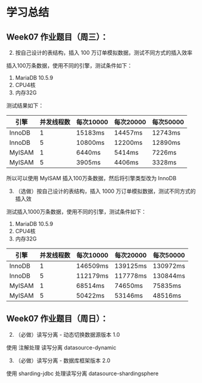 # 学习总结

## Week07 作业题目（周三）：
2. 按自己设计的表结构，插入 100 万订单模拟数据，测试不同方式的插入效率

插入100万条数据，使用不同的引擎，测试条件如下：
1. MariaDB 10.5.9
2. CPU4核
3. 内存32G

测试结果如下：

|  引擎|并发线程数| 每次10000  | 每次20000  |  每次50000 |
|--|---|--|---|--|
| InnoDB | 1 | 15183ms  |  14457ms  | 12743ms |
| InnoDB | 5 | 10800ms | 12200ms  |  12890ms |
| MyISAM | 1 | 6440ms  | 5414ms  | 7226ms |
| MyISAM | 5 | 3905ms | 4406ms  | 3328ms |

所以可以使用 MyISAM 插入100万条数据，然后将引擎类型改为 InnoDB

3. （选做）按自己设计的表结构，插入 1000 万订单模拟数据，测试不同方式的插入效

测试插入1000万条数据，使用不同的引擎，测试条件如下：
1. MariaDB 10.5.9
2. CPU4核
3. 内存32G


|  引擎|并发线程数| 每次10000  | 每次20000  |  每次50000 |
|--|---|--|---|--|
| InnoDB | 1 | 146509ms  |  139125ms  | 130972ms |
| InnoDB | 5 | 112179ms | 117778ms  |  130844ms |
| MyISAM | 1 | 68514ms  | 74650ms  | 75835ms |
| MyISAM | 5 | 50422ms | 53146ms  | 48516ms |



## Week07 作业题目（周日）：
2. （必做）读写分离 - 动态切换数据源版本 1.0

使用 注解处理 读写分离
datasource-dynamic

3. （必做）读写分离 - 数据库框架版本 2.0

使用 sharding-jdbc 处理读写分离
datasource-shardingsphere
